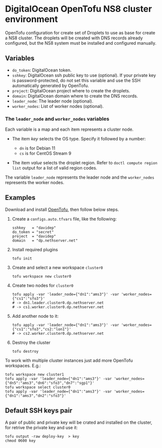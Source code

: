 # DigitalOcean OpenTofu NS8 cluster environment

OpenTofu configuration for create set of Droplets to use as base for create a NS8 cluster.
The droplets will be created with DNS records already configured,
but the NS8 system must be installed and configured manually.

## Variables

* `do_token`: DigitalOcean token.
* `sshkey`: DigitalOcean ssh public key to use (optional).
   If your private key is password-protected, do not set this variable and use the SSH automatically generated
   by OpenTofu.
* `project`: DigitalOcean project where to create the droplets.
* `domain`: DigitalOcean domain where to create the DNS records.
* `leader_node`: The leader node (optional).
* `worker_nodes`: List of worker nodes (optional).

### The `leader_node` and `worker_nodes` variables

Each variable is a map and each item represents a cluster node.

- The item _key_ selects the OS type. Specify it followed by a number:

  * `dn` is for Debian 11
  * `cs` is for CentOS Stream 9

- The item _value_ selects the droplet region. Refer to `doctl compute region list` output for
  a list of valid region codes.

The variable `leader_node` represents the leader node and the `worker_nodes` represents the worker nodes.

## Examples

Download and install [OpenTofu](https://opentofu.org/docs/intro/install/), then follow below steps.

1. Create a `configs.auto.tfvars` file, like the following:

       sshkey   = "davidep"
       do_token = "secret"
       project  = "davidep"
       domain   = "dp.nethserver.net"

2. Install required plugins

       tofu init

3. Create and select a new workspace `cluster0`

       tofu workspace new cluster0

4. Create two nodes for `cluster0`

       tofu apply -var 'leader_node={"dn1":"ams3"}' -var 'worker_nodes={"cs1":"sfo3"}'
       # -> dn1.leader.cluster0.dp.nethserver.net
       # -> cs1.worker.cluster0.dp.nethserver.net

5. Add another node to it:

       tofu apply -var 'leader_node={"dn1":"ams3"}' -var 'worker_nodes={"cs1":"sfo3","cs2:"lon1"}'
       # -> cs2.worker.cluster0.dp.nethserver.net

6. Destroy the cluster

       tofu destroy

To work with multiple cluster instances just add more OpenTofu
workspaces. E.g.:

    tofu workspace new cluster1
    tofu apply -var 'leader_node={"dn1":"ams3"}' -var 'worker_nodes={"dn5":"ams3","dn6":"sfo3","dn7":"sgp1"}'
    tofu workspace select cluster0
    tofu apply -var 'leader_node={"dn1":"ams3"}' -var 'worker_nodes={"dn1":"ams3","dn2":"sfo3"}'

## Default SSH keys pair

A pair of public and private key will be crated and installed on the cluster, for retrive the private key
and use it:

    tofu output -raw deploy-key  > key
    chmod 0600 key
